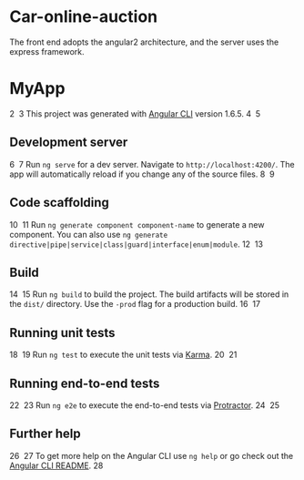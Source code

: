 # Car-online-auction
The front end adopts the angular2 architecture, and the server uses the express framework.
# MyApp
2
​
3
This project was generated with [Angular CLI](https://github.com/angular/angular-cli) version 1.6.5.
4
​
5
## Development server
6
​
7
Run `ng serve` for a dev server. Navigate to `http://localhost:4200/`. The app will automatically reload if you change any of the source files.
8
​
9
## Code scaffolding
10
​
11
Run `ng generate component component-name` to generate a new component. You can also use `ng generate directive|pipe|service|class|guard|interface|enum|module`.
12
​
13
## Build
14
​
15
Run `ng build` to build the project. The build artifacts will be stored in the `dist/` directory. Use the `-prod` flag for a production build.
16
​
17
## Running unit tests
18
​
19
Run `ng test` to execute the unit tests via [Karma](https://karma-runner.github.io).
20
​
21
## Running end-to-end tests
22
​
23
Run `ng e2e` to execute the end-to-end tests via [Protractor](http://www.protractortest.org/).
24
​
25
## Further help
26
​
27
To get more help on the Angular CLI use `ng help` or go check out the [Angular CLI README](https://github.com/angular/angular-cli/blob/master/README.md).
28
​
